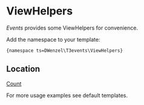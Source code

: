 ViewHelpers
===========

_Events_ provides some ViewHelpers for convenience.

Add the namespace to your template:

```
{namespace ts=DWenzel\T3events\ViewHelpers}
```


## Location
[Count](./Location/CountViewHelper.md)

For more usage examples see default templates.